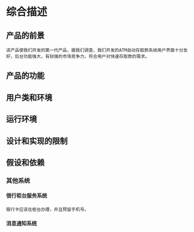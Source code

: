 # 综合描述

## 产品的前景
    该产品使我们开发的第一代产品，据我们调查，我们开发的ATM自动存取款系统用户界面十分友好，后台功能强大，有较强的市场竞争力，符合用户对快速存取款的需求。

## 产品的功能

## 用户类和环境

## 运行环境

## 设计和实现的限制

## 假设和依赖

### 其他系统

#### 很行柜台服务系统

    银行卡应该在柜台办理，并且预留手机号。

#### 消息通知系统

